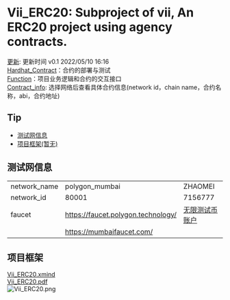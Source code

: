 # Vii_ERC20: Subproject of vii, An ERC20 project using agency contracts.
[更新](./update): 更新时间 v0.1 2022/05/10 16:16  
[Hardhat_Contract](./Hardhat_Contract)：合约的部署与测试  
[Function](./Function)：项目业务逻辑和合约的交互接口   
[Contract_info](./Hardhat_Contract/deployments/): 选择网络后查看具体合约信息(network id，chain name，合约名称，abi，合约地址)  

## Tip
* [测试网信息](#测试网信息)
* [项目框架(暂无)](#项目框架)

## 测试网信息
|       |       |       |
|   -------------   |   -------------   |   -------------   |
|   network_name    |   polygon_mumbai  |   ZHAOMEI  |
|   network_id      |   80001           |   7156777  |
|   faucet          |   https://faucet.polygon.technology/  |   [无限测试币账户](./other/account.txt)  |
|                   |   https://mumbaifaucet.com/           |   |

## 项目框架
[Vii_ERC20.xmind](./other_document/Vii_ERC20.xmind)  
[Vii_ERC20.pdf](./other_document/Vii_ERC20.pdf)  
![Vii_ERC20.png](./other_document/Vii_ERC20.png)  
